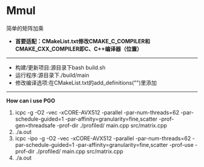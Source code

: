 # Mmul
简单的矩阵加乘

* **首要适配：CMakeList.txt修改CMAKE_C_COMPILER和CMAKE_CXX_COMPILER即C、C++编译器（位置）**
* * *
* 构建/更新项目:源目录下bash build.sh
* 运行程序:源目录下./build/main
* 修改编译选项:在CMakeList.txt的add_definitions("")里添加
* * *
**How can i use PGO**
1. icpc -g -O2 -vec -xCORE-AVX512 -parallel -par-num-threads=62 -par-schedule-guided=1 -par-affinity=granularity=fine,scatter -prof-gen=threadsafe -prof-dir ./profiled/ main.cpp src/matrix.cpp
3. ./a.out
4. icpc -ipo -g -O2 -vec -xCORE-AVX512 -parallel -par-num-threads=62 -par-schedule-guided=1 -par-affinity=granularity=fine,scatter -prof-use -prof-dir ./profiled/ main.cpp src/matrix.cpp
5. ./a.out
